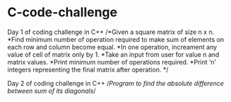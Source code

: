 # C-code-challenge

Day 1 of coding challenge in C++
/*Given a square matrix of size n x n. 
*Find minimum number of operation required to make sum of elements on each row and column become equal. 
*In one operation, increament any value of cell of matrix only by 1. 
*Take an input from user for value n and matrix values. 
*Print minimum number of operations required. 
*Print ‘n’ integers representing the final matrix after operation.
*/


Day 2 of coding challenge in C++
/*Program to find the absolute difference between sum of its diagonals*/
